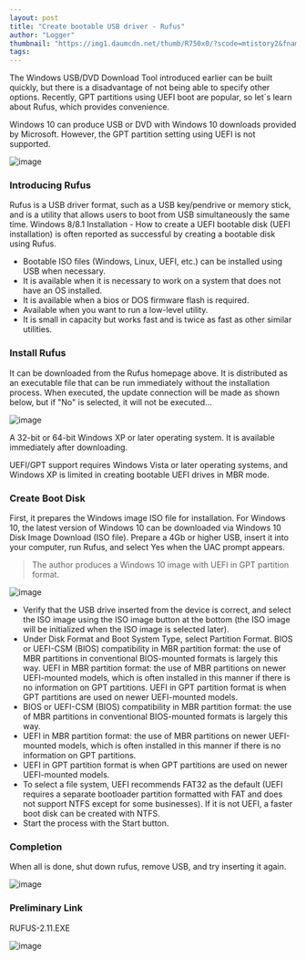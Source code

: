 ```yaml
---
layout: post
title: "Create bootable USB driver - Rufus"
author: "Logger"
thumbnail: "https://img1.daumcdn.net/thumb/R750x0/?scode=mtistory2&fname=https%3A%2F%2Ft1.daumcdn.net%2Fcfile%2Ftistory%2F243D8F4A57F927D616"
tags: 
---
```



The Windows USB/DVD Download Tool introduced earlier can be built quickly, but there is a disadvantage of not being able to specify other options. Recently, GPT partitions using UEFI boot are popular, so let`s learn about Rufus, which provides convenience.

Windows 10 can produce USB or DVD with Windows 10 downloads provided by Microsoft. However, the GPT partition setting using UEFI is not supported.

![image](https://t1.daumcdn.net/cfile/tistory/240EA74F57F8E83A04)

### Introducing Rufus

Rufus is a USB driver format, such as a USB key/pendrive or memory stick, and is a utility that allows users to boot from USB simultaneously the same time. Windows 8/8.1 Installation - How to create a UEFI bootable disk (UEFI installation) is often reported as successful by creating a bootable disk using Rufus.

- Bootable ISO files (Windows, Linux, UEFI, etc.) can be installed using USB when necessary.
- It is available when it is necessary to work on a system that does not have an OS installed.
- It is available when a bios or DOS firmware flash is required.
- Available when you want to run a low-level utility.
- It is small in capacity but works fast and is twice as fast as other similar utilities.

### Install Rufus

It can be downloaded from the Rufus homepage above. It is distributed as an executable file that can be run immediately without the installation process. When executed, the update connection will be made as shown below, but if "No" is selected, it will not be executed...

![image](https://t1.daumcdn.net/cfile/tistory/2144E85057F8F0172C)

A 32-bit or 64-bit Windows XP or later operating system. It is available immediately after downloading.

UEFI/GPT support requires Windows Vista or later operating systems, and Windows XP is limited in creating bootable UEFI drives in MBR mode.

### Create Boot Disk

First, it prepares the Windows image ISO file for installation. For Windows 10, the latest version of Windows 10 can be downloaded via Windows 10 Disk Image Download (ISO file). Prepare a 4Gb or higher USB, insert it into your computer, run Rufus, and select Yes when the UAC prompt appears.

> The author produces a Windows 10 image with UEFI in GPT partition format.

![image](https://t1.daumcdn.net/cfile/tistory/2318FE4757F8EFF423)

- Verify that the USB drive inserted from the device is correct, and select the ISO image using the ISO image button at the bottom (the ISO image will be initialized when the ISO image is selected later).
- Under Disk Format and Boot System Type, select Partition Format.
BIOS or UEFI-CSM (BIOS) compatibility in MBR partition format: the use of MBR partitions in conventional BIOS-mounted formats is largely this way.
UEFI in MBR partition format: the use of MBR partitions on newer UEFI-mounted models, which is often installed in this manner if there is no information on GPT partitions.
UEFI in GPT partition format is when GPT partitions are used on newer UEFI-mounted models.
- BIOS or UEFI-CSM (BIOS) compatibility in MBR partition format: the use of MBR partitions in conventional BIOS-mounted formats is largely this way.
- UEFI in MBR partition format: the use of MBR partitions on newer UEFI-mounted models, which is often installed in this manner if there is no information on GPT partitions.
- UEFI in GPT partition format is when GPT partitions are used on newer UEFI-mounted models.
- To select a file system, UEFI recommends FAT32 as the default (UEFI requires a separate bootloader partition formatted with FAT and does not support NTFS except for some businesses). If it is not UEFI, a faster boot disk can be created with NTFS.
- Start the process with the Start button.

### Completion

When all is done, shut down rufus, remove USB, and try inserting it again.

![image](https://t1.daumcdn.net/cfile/tistory/23020A5057F8F8870C)

### Preliminary Link

RUFUS-2.11.EXE

![image](https://t1.daumcdn.net/tistory_admin/assets/blog/tistory-c7dfbd168c0411053a6239c394b8e859c3a8ab47/blogs/image/extension/exe.gif?_version_=tistory-c7dfbd168c0411053a6239c394b8e859c3a8ab47)